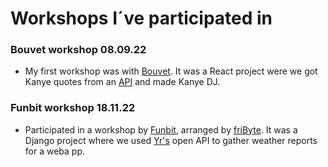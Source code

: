 # Workshops I´ve participated in

### Bouvet workshop 08.09.22
- My first workshop was with [Bouvet](https://bouvet.no). It was a React project were we got Kanye quotes from an [API](https://kanye.rest/) and made Kanye DJ. 

### Funbit workshop 18.11.22                                                                             
- Participated in a workshop by [Funbit](https://funbit.no/), arranged by [friByte](https://fribyte.no). 
It was a Django project where we used [Yr's](https://yr.no) open API to gather weather reports for a weba
pp.
